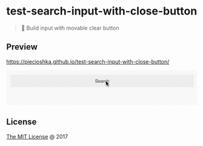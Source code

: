 # test-search-input-with-close-button

> :ledger: Build input with movable clear button

## Preview

https://piecioshka.github.io/test-search-input-with-close-button/

![](./demo.gif)

## License

[The MIT License](http://piecioshka.mit-license.org) @ 2017
